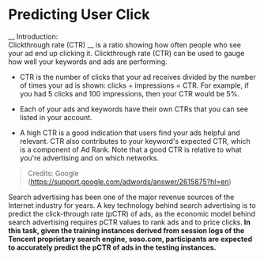 # Predicting User Click

__ Introduction: <br> Clickthrough rate (CTR) __
is a ratio showing how often people who see your ad end up clicking it. Clickthrough rate (CTR) can be used to gauge how well your keywords and ads are performing.

- CTR is the number of clicks that your ad receives divided by the number of times your ad is shown: clicks ÷ impressions = CTR. For example, if you had 5 clicks and 100 impressions, then your CTR would be 5%.

- Each of your ads and keywords have their own CTRs that you can see listed in your account.
- A high CTR is a good indication that users find your ads helpful and relevant. CTR also contributes to your keyword's expected CTR, which is a component of Ad Rank. Note that a good CTR is relative to what you're advertising and on which networks.
> Credits: Google (https://support.google.com/adwords/answer/2615875?hl=en) 

<p> Search advertising has been one of the major revenue sources of the Internet industry for years. A key technology behind search advertising is to predict the click-through rate (pCTR) of ads, as the economic model behind search advertising requires pCTR values to rank ads and to price clicks.<b> In this task, given the training instances derived from session logs of the Tencent proprietary search engine, soso.com, participants are expected to accurately predict the pCTR of ads in the testing instances. </b></p>
